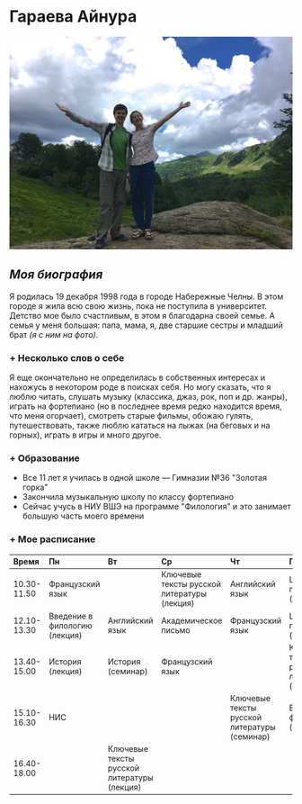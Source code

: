 # Гараева Айнура
![](https://github.com/Garaeva/hw1/blob/master/IMG_3312.jpg)
## *Моя биография*
Я родилась 19 декабря 1998 года в городе Набережные Челны. В этом городе я жила всю свою жизнь, пока не поступила в университет. Детство мое было счастливым, в этом я благодарна своей семье. А семья у меня большая: папа, мама, я, две старшие сестры и младший брат *(я с ним на фото)*. 
### + __Несколько слов о себе__
Я еще окончательно не определилась в собственных интересах и нахожусь в некотором роде в поисках себя. Но могу сказать, что я люблю читать, слушать музыку (классика, джаз, рок, поп и др. жанры), играть на фортепиано (но в последнее время редко находится время, что меня огорчает), смотреть старые фильмы, обожаю гулять, путешествовать, также люблю кататься на лыжах (на беговых и на горных), играть в игры и много другое.
### + __Образование__
- Все 11 лет я училась в одной школе — Гимназии №36 "Золотая горка"
- Закончила музыкальную школу по классу фортепиано
- Сейчас учусь в НИУ ВШЭ на программе "Филология" и это занимает большую часть моего времени
### + __Мое расписание__
Время|Пн|Вт|Ср|Чт|Пт|
:---|:---|:---|:---|:---|:---|
10.30-11.50|Французский язык| |Ключевые тексты русской литературы (лекция)| Английский язык| Цифровая грамотность (лекция)|
12.10-13.30|Введение в филологию (лекция)|Английский язык| Академическое письмо| Французский язык|Цифровая грамотность (семинар)|
13.40-15.00|История (лекция)|История (семинар)| Французский язык| |Ключевые тексты русской литературы (семинар)|
15.10-16.30|НИС| | |Ключевые тексты русской литературы (семинар)| Введение в филологию (семинар)| 
16.40-18.00| |Ключевые тексты русской литературы (лекция)| | | | 
